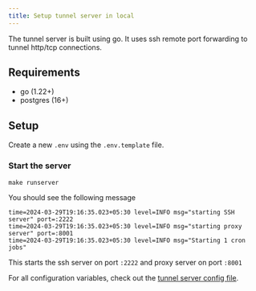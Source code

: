 ```yaml
---
title: Setup tunnel server in local
---
```


The tunnel server is built using go. It uses ssh remote port forwarding to tunnel http/tcp connections.

## Requirements

- go (1.22+)
- postgres (16+)

## Setup

Create a new `.env` using the `.env.template` file.

### Start the server

```shell
make runserver
```

You should see the following message

```shell
time=2024-03-29T19:16:35.023+05:30 level=INFO msg="starting SSH server" port=:2222
time=2024-03-29T19:16:35.023+05:30 level=INFO msg="starting proxy server" port=:8001
time=2024-03-29T19:16:35.023+05:30 level=INFO msg="Starting 1 cron jobs"
```

This starts the ssh server on port `:2222` and proxy server on port `:8001`

For all configuration variables, check out the [tunnel server config file](https://github.com/amalshaji/portr/blob/main/tunnel/internal/server/config/config.go).
